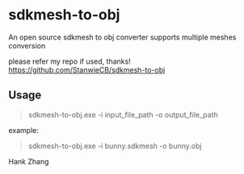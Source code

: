 # sdkmesh-to-obj
An open source sdkmesh to obj converter supports multiple meshes conversion

please refer my repo if used, thanks! https://github.com/StanwieCB/sdkmesh-to-obj

## Usage

> sdkmesh-to-obj.exe -i input_file_path -o output_file_path

example:

> sdkmesh-to-obj.exe -i bunny.sdkmesh -o bunny.obj

Hank Zhang